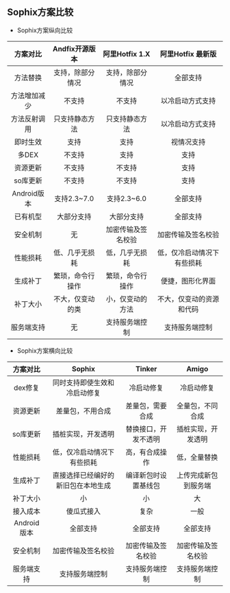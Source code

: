 ## Sophix方案比较

* Sophix方案纵向比较

|   方案对比   |  Andfix开源版本  |   阿里Hotfix 1.X   |     阿里Hotfix 最新版      |
| :----------: | :--------------: | :----------------: | :------------------------: |
|   方法替换   | 支持，除部分情况 |  支持，除部分情况  |          全部支持          |
| 方法增加减少 |      不支持      |       不支持       |      以冷启动方式支持      |
| 方法反射调用 |  只支持静态方法  |   只支持静态方法   |      以冷启动方式支持      |
|   即时生效   |       支持       |        支持        |         视情况支持         |
|    多DEX     |      不支持      |        支持        |            支持            |
|   资源更新   |      不支持      |       不支持       |            支持            |
|   so库更新   |      不支持      |       不支持       |            支持            |
| Android版本  |   支持2.3~7.0    |    支持2.3~6.0     |          全部支持          |
|   已有机型   |    大部分支持    |     大部分支持     |          全部支持          |
|   安全机制   |        无        | 加密传输及签名校验 |     加密传输及签名校验     |
|   性能损耗   |  低、几乎无损耗  |   低，几乎无损耗   | 低，仅冷启动情况下有些损耗 |
|   生成补丁   | 繁琐，命令行操作 |  繁琐，命令行操作  |      便捷，图形化界面      |
|   补丁大小   | 不大，仅变动的类 |  小，仅变动的方法  |  不大，仅变动的资源和代码  |
|  服务端支持  |        无        |   支持服务端控制   |       支持服务端控制       |

* Sophix方案横向比较

|  方案对比   |               Sophix               |        Tinker        |        Amigo         |
| :---------: | :--------------------------------: | :------------------: | :------------------: |
|   dex修复   |    同时支持即使生效和冷启动修复    |      冷启动修复      |      冷启动修复      |
|  资源更新   |          差量包，不用合成          |   差量包，需要合成   |   全量包，不同合成   |
|  so库更新   |         插桩实现，开发透明         | 替换接口，开发不透明 |  插桩实现，开发透明  |
|  性能损耗   |     低，仅冷启动情况下有些损耗     |    高，有合成操作    |     低，全量替换     |
|  生成补丁   | 直接选择已经编好的新旧包在本地生成 | 编译新包时设置基线包 | 上传完成新包到服务端 |
|  补丁大小   |                 小                 |          小          |          大          |
|  接入成本   |             傻瓜式接入             |         复杂         |         一般         |
| Android版本 |              全部支持              |       全部支持       |       全部支持       |
|  安全机制   |         加密传输及签名校验         |  加密传输及签名校验  |  加密传输及签名校验  |
| 服务端支持  |           支持服务端控制           |    支持服务端控制    |    支持服务端控制    |


